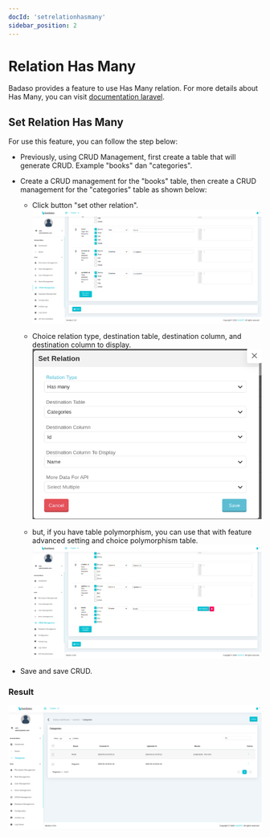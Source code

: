 ```yaml
---
docId: 'setrelationhasmany'
sidebar_position: 2
---
```


# Relation Has Many

Badaso provides a feature to use Has Many relation. For more details about Has Many, you can visit [documentation laravel](https://laravel.com/docs/10.x/eloquent-relationships#one-to-many).


## Set Relation Has Many
For use this feature, you can follow the step below:
- Previously, using CRUD Management, first create a table that will generate CRUD. Example "books" dan "categories".

- Create a CRUD management for the "books" table, then create a CRUD management for the "categories" table as shown below:

    - Click button "set other relation".
        ![Add relation Has Many](/img/Add-relation-has-one.png)

    - Choice relation type, destination table, destination column, and destination column to display.
        ![Add relation Has Many set options](/img/Add-relation-has-many-set-options.png)

    - but, if you have table polymorphism, you can use that with feature advanced setting and choice polymorphism table.
        ![after add relation has Many](/img/after-make-relation-has-one.png)

- Save and save CRUD. 

### Result

![Result has Many](/img/result-has-many.png)